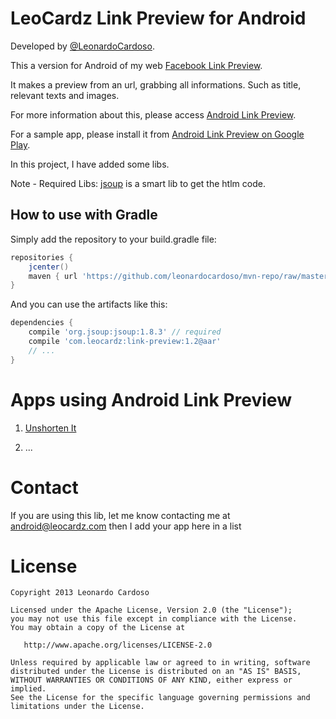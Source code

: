 LeoCardz Link Preview for Android
=================================

Developed by <a href='https://github.com/LeonardoCardoso' target='_blank'>@LeonardoCardoso</a>. 

This a version for Android of my web [Facebook Link Preview](http://lab.leocardz.com/facebook-link-preview-php--jquery/ "Facebook Link Preview").

It makes a preview from an url, grabbing all informations. Such as title, relevant texts and images.

For more information about this, please access [Android Link Preview](http://android.leocardz.com/android-link-preview/ "Android Link Preview").

For a sample app, please install it from [Android Link Preview on Google Play](https://play.google.com/store/apps/details?id=com.leocardz.link.preview&feature=search_result "Android Link Preview on Google Play").

In this project, I have added some libs.

Note - Required Libs: [jsoup](http://jsoup.org/ "jsoup") is a smart lib to get the htlm code.


## How to use with Gradle

Simply add the repository to your build.gradle file:
```groovy
repositories {
	jcenter()
	maven { url 'https://github.com/leonardocardoso/mvn-repo/raw/master/maven-deploy' }
}
```

And you can use the artifacts like this:
```groovy
dependencies {
    compile 'org.jsoup:jsoup:1.8.3' // required
	compile 'com.leocardz:link-preview:1.2@aar'
	// ...
}
```

Apps using Android Link Preview
=================================
1. [Unshorten It](https://play.google.com/store/apps/details?id=com.leocardz.url.unshortener&feature=search_result "Unshorten It")

2. ...


Contact
=================================
If you are using this lib, let me know contacting me at android@leocardz.com then I add your app here in a list


License
=================================

    Copyright 2013 Leonardo Cardoso

    Licensed under the Apache License, Version 2.0 (the "License");
    you may not use this file except in compliance with the License.
    You may obtain a copy of the License at

       http://www.apache.org/licenses/LICENSE-2.0

    Unless required by applicable law or agreed to in writing, software
    distributed under the License is distributed on an "AS IS" BASIS,
    WITHOUT WARRANTIES OR CONDITIONS OF ANY KIND, either express or implied.
    See the License for the specific language governing permissions and
    limitations under the License.
